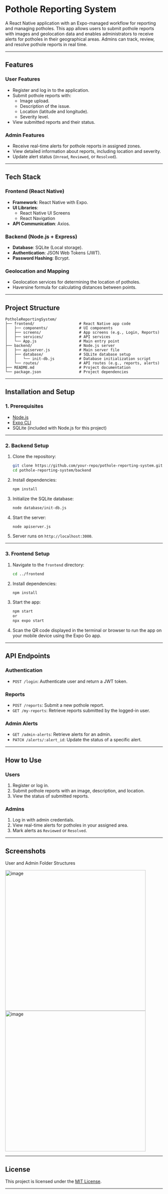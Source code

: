 
# **Pothole Reporting System**

A React Native application with an Expo-managed workflow for reporting and managing potholes. This app allows users to submit pothole reports with images and geolocation data and enables administrators to receive alerts for potholes in their geographical areas. Admins can track, review, and resolve pothole reports in real time.

---

## **Features**

### **User Features**
- Register and log in to the application.
- Submit pothole reports with:
  - Image upload.
  - Description of the issue.
  - Location (latitude and longitude).
  - Severity level.
- View submitted reports and their status.

### **Admin Features**
- Receive real-time alerts for pothole reports in assigned zones.
- View detailed information about reports, including location and severity.
- Update alert status (`Unread`, `Reviewed`, or `Resolved`).

---

## **Tech Stack**

### **Frontend (React Native)**
- **Framework**: React Native with Expo.
- **UI Libraries**: 
  - React Native UI Screens
  - React Navigation
- **API Communication**: Axios.

### **Backend (Node.js + Express)**
- **Database**: SQLite (Local storage).
- **Authentication**: JSON Web Tokens (JWT).
- **Password Hashing**: Bcrypt.

### **Geolocation and Mapping**
- Geolocation services for determining the location of potholes.
- Haversine formula for calculating distances between points.

---

## **Project Structure**

```
PotholeReportingSystem/
├── frontend/                    # React Native app code
│   ├── components/              # UI components
│   ├── screens/                 # App screens (e.g., Login, Reports)
│   ├── services/                # API services
│   └── App.js                   # Main entry point
├── backend/                     # Node.js server
│   ├── apiserver.js             # Main server file
│   ├── database/                # SQLite database setup
│   │   └── init-db.js           # Database initialization script
│   └── routes/                  # API routes (e.g., reports, alerts)
├── README.md                    # Project documentation
└── package.json                 # Project dependencies
```

---

## **Installation and Setup**

### **1. Prerequisites**
- [Node.js](https://nodejs.org/)
- [Expo CLI](https://expo.dev/)
- SQLite (included with Node.js for this project)

---

### **2. Backend Setup**

1. Clone the repository:
   ```bash
   git clone https://github.com/your-repo/pothole-reporting-system.git
   cd pothole-reporting-system/backend
   ```

2. Install dependencies:
   ```bash
   npm install
   ```

3. Initialize the SQLite database:
   ```bash
   node database/init-db.js
   ```

4. Start the server:
   ```bash
   node apiserver.js
   ```

5. Server runs on `http://localhost:3000`.

---

### **3. Frontend Setup**

1. Navigate to the `frontend` directory:
   ```bash
   cd ../frontend
   ```

2. Install dependencies:
   ```bash
   npm install
   ```

3. Start the app:
   ```bash
   npm start 
   or
   npx expo start
   ```

4. Scan the QR code displayed in the terminal or browser to run the app on your mobile device using the Expo Go app.

---

## **API Endpoints**

### **Authentication**
- `POST /login`: Authenticate user and return a JWT token.

### **Reports**
- `POST /reports`: Submit a new pothole report.
- `GET /my-reports`: Retrieve reports submitted by the logged-in user.

### **Admin Alerts**
- `GET /admin-alerts`: Retrieve alerts for an admin.
- `PATCH /alerts/:alert_id`: Update the status of a specific alert.

---

## **How to Use**

### **Users**
1. Register or log in.
2. Submit pothole reports with an image, description, and location.
3. View the status of submitted reports.

### **Admins**
1. Log in with admin credentials.
2. View real-time alerts for potholes in your assigned area.
3. Mark alerts as `Reviewed` or `Resolved`.

---

## **Screenshots**
User and Admin Folder Structures


<img width="449" alt="image" src="https://github.com/user-attachments/assets/69a9e51b-8ee4-409c-8cfa-f7d91d6af7fe">
<img width="449" alt="image" src="https://github.com/user-attachments/assets/7b6d67fa-02b7-4693-b48e-0c3e84cdcbce">


---


## **License**
This project is licensed under the [MIT License](LICENSE).

---

